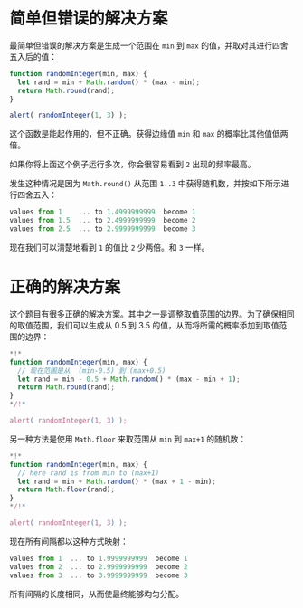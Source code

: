 # 简单但错误的解决方案

最简单但错误的解决方案是生成一个范围在 `min` 到 `max` 的值，并取对其进行四舍五入后的值：

```js run
function randomInteger(min, max) {
  let rand = min + Math.random() * (max - min); 
  return Math.round(rand);
}

alert( randomInteger(1, 3) );
```

这个函数是能起作用的，但不正确。获得边缘值 `min` 和 `max` 的概率比其他值低两倍。

如果你将上面这个例子运行多次，你会很容易看到 `2` 出现的频率最高。

发生这种情况是因为 `Math.round()` 从范围 `1..3` 中获得随机数，并按如下所示进行四舍五入：

```js no-beautify
values from 1    ... to 1.4999999999  become 1
values from 1.5  ... to 2.4999999999  become 2
values from 2.5  ... to 2.9999999999  become 3
```

现在我们可以清楚地看到 `1` 的值比 `2` 少两倍。和 `3` 一样。

# 正确的解决方案

这个题目有很多正确的解决方案。其中之一是调整取值范围的边界。为了确保相同的取值范围，我们可以生成从 0.5 到 3.5 的值，从而将所需的概率添加到取值范围的边界：

```js run
*!*
function randomInteger(min, max) {
  // 现在范围是从  (min-0.5) 到 (max+0.5)
  let rand = min - 0.5 + Math.random() * (max - min + 1);
  return Math.round(rand);
}
*/!*

alert( randomInteger(1, 3) );
```

另一种方法是使用 `Math.floor` 来取范围从 `min` 到 `max+1` 的随机数：

```js run
*!*
function randomInteger(min, max) {
  // here rand is from min to (max+1)
  let rand = min + Math.random() * (max + 1 - min);
  return Math.floor(rand);
}
*/!*

alert( randomInteger(1, 3) );
```

现在所有间隔都以这种方式映射：

```js no-beautify
values from 1  ... to 1.9999999999  become 1
values from 2  ... to 2.9999999999  become 2
values from 3  ... to 3.9999999999  become 3
```

所有间隔的长度相同，从而使最终能够均匀分配。
